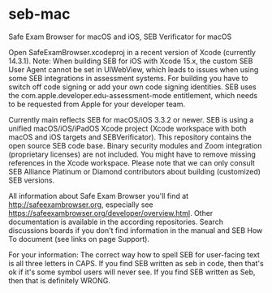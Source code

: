# seb-mac
Safe Exam Browser for macOS and iOS,
SEB Verificator for macOS

Open SafeExamBrowser.xcodeproj in a recent version of Xcode (currently 14.3.1). Note: When building SEB for iOS with Xcode 15.x, the custom SEB User Agent cannot be set in UIWebView, which leads to issues when using some SEB integrations in assessment systems. For building you have to switch off code signing or add your own code signing identities. SEB uses the com.apple.developer.edu-assessment-mode entitlement, which needs to be requested from Apple for your developer team.

Currently main reflects SEB for macOS/iOS 3.3.2 or newer. SEB is using a unified macOS/iOS/iPadOS Xcode project (Xcode workspace with both macOS and iOS targets and SEBVerificator). This repository contains the open source SEB code base. Binary security modules and Zoom integration (proprietary licenses) are not included. You might have to remove missing references in the Xcode workspace. Please note that we can only consult SEB Alliance Platinum or Diamond contributors about building (customized) SEB versions.

All information about Safe Exam Browser you'll find at http://safeexambrowser.org, especially see https://safeexambrowser.org/developer/overview.html. Other documentation is available in the according repositories. Search discussions boards if you don't find information in the manual and SEB How To document (see links on page Support).

For your information: The correct way how to spell SEB for user-facing text is all three letters in CAPS. If you find SEB written as seb in code, then that's ok if it's some symbol users will never see. If you find SEB written as Seb, then that is definitely WRONG.
